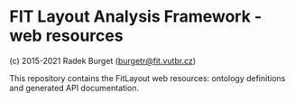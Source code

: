 FIT Layout Analysis Framework - web resources
=============================================
(c) 2015-2021 Radek Burget (burgetr@fit.vutbr.cz)

This repository contains the FitLayout web resources: ontology definitions and generated API documentation.
